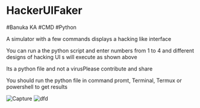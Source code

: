 # HackerUIFaker
#Banuka KA
#CMD
#Python

A simulator with a few commands displays a hacking like interface



You can run a the python script and enter numbers from 1 to 4 and different designs of hacking UI s will execute as shown above

Its a python file and not a virusPlease contribute and share

You should run the python file in command promt, Terminal, Termux or powershell to get results

![Capture](https://user-images.githubusercontent.com/89307136/133883737-1f99d26b-7c5a-49e7-9cd6-09b6a9b87b47.PNG)
![dfd](https://user-images.githubusercontent.com/89307136/133883739-1157a2c9-f126-4767-add6-5d5b2527eb8c.PNG)


